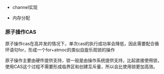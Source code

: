 - channel实现

- 内存分配



### 原子操作CAS

原子操作cas在高并发的情况下，单次cas的执行成功率会降低，因此需要配合循环语句for，形成一个for+atmoc的类似自旋乐观锁的操作



原子操作主要由硬件提供支持，锁一般是由操作系统提供支持，比起直接使用锁，使用CAS这个过程不需要形成临界区和创建互斥量，所以会比使用锁更加高效。






